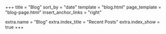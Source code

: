+++
title = "Blog"
sort_by = "date"
template = "blog.html"
page_template = "blog-page.html"
insert_anchor_links = "right"

extra.name = "Blog"
extra.index_title = "Recent Posts"
extra.index_show = true
+++
